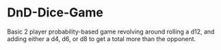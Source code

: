 # DnD-Dice-Game

Basic 2 player probability-based game revolving around rolling a d12, and adding either a d4, d6, or d8 to get a total more than the opponent.
